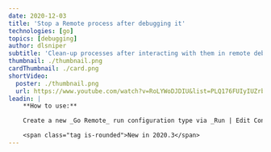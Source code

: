```yaml
---
date: 2020-12-03
title: 'Stop a Remote process after debugging it'
technologies: [go]
topics: [debugging]
author: dlsniper
subtitle: 'Clean-up processes after interacting with them in remote debugging scenarios'
thumbnail: ./thumbnail.png
cardThumbnail: ./card.png
shortVideo:
  poster: ./thumbnail.png
  url: https://www.youtube.com/watch?v=RoLYWoDJDIU&list=PLQ176FUIyIUZrbrlz4AY1V8VzBJKZyVlW&index=147
leadin: |
    **How to use:**

    Create a new _Go Remote_ run configuration type via _Run | Edit Configurations... | + Go Remote_. In the run configuration settings, in the _On disconnect_ section, choose either _Stop remote Delve process_, _Leave it running_, or _Ask_ to determine how the configuration behaves when you stop the debugger.

    <span class="tag is-rounded">New in 2020.3</span>
---
```

